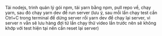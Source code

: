 Tải nodejs, trình quản lý gói npm, tải yarn bằng npm,
pull repo về,
chạy yarn,
sau đó chạy yarn dev để run server
(lưu ý, sau mỗi lần chạy test cần Ctrl+C trong terminal để dừng server rồi yarn dev để chạy lại server, vì server n vẫn sẽ lưu hàng đợi từ lần chạy thử video lần trước nên sẽ không khớp với test hiện tại nên cần reset lại server)

